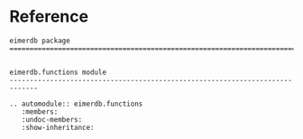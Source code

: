 # Reference

<!--
The content of the {eval-rst} block below is generated by the command:
poetry run sphinx-apidoc -T -f -t ./docs/templates -o ./docs ./src
from the root directory.

You need to rerun the command when python files are added, deleted or renamed.
Copy the content from the generated
eimerdb.rst file to the {eval-rst} block below and
delete the .rst file afterwards.
-->

```{eval-rst}
eimerdb package
=============================================================================


eimerdb.functions module
-----------------------------------------------------------------------------

.. automodule:: eimerdb.functions
   :members:
   :undoc-members:
   :show-inheritance:
```
